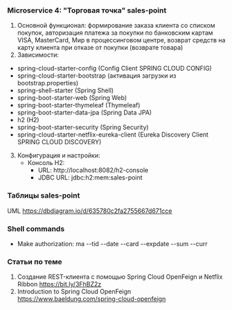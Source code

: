 ### Microservice 4: "Торговая точка" sales-point
1. Основной функционал: формирование заказа клиента со списком покупок, авторизация платежа за покупки по банковским
   картам VISA, MasterCard, Мир в процессинговом центре, возврат средств на карту клиента при отказе от покупки (возврате
   товара)
2. Зависимости:
  - spring-cloud-starter-config (Config Client SPRING CLOUD CONFIG)
  - spring-cloud-starter-bootstrap (активация загрузки из bootstrap.properties)
  - spring-shell-starter (Spring Shell)
  - spring-boot-starter-web (Spring Web)
  - spring-boot-starter-thymeleaf (Thymeleaf)
  - spring-boot-starter-data-jpa (Spring Data JPA)
  - h2 (H2)
  - spring-boot-starter-security (Spring Security)
  - spring-cloud-starter-netflix-eureka-client (Eureka Discovery Client SPRING CLOUD DISCOVERY)
3. Конфигурация и настройки:
   - Консоль H2:
     - URL: http://localhost:8082/h2-console
     - JDBC URL: jdbc:h2:mem:sales-point

### Таблицы sales-point
  UML https://dbdiagram.io/d/635780c2fa2755667d671cce

### Shell commands
  - Make authorization: ma --tid <tid> --date <date> --card <card> --expdate <expdate> --sum <sum> --curr <curr>
  
### Статьи по теме
1. Создание REST-клиента с помощью Spring Cloud OpenFeign и Netflix Ribbon https://bit.ly/3FhBZ2z
2. Introduction to Spring Cloud OpenFeign https://www.baeldung.com/spring-cloud-openfeign

